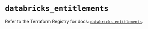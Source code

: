# `databricks_entitlements`

Refer to the Terraform Registry for docs: [`databricks_entitlements`](https://registry.terraform.io/providers/databricks/databricks/1.36.2/docs/resources/entitlements).
